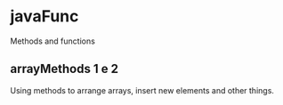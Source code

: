 # javaFunc
Methods and functions

## arrayMethods 1 e 2
Using methods to arrange arrays, insert new elements and other things.
